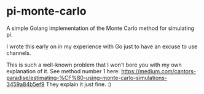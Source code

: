 # pi-monte-carlo
A simple Golang implementation of the Monte Carlo method for simulating pi.

I wrote this early on in my experience with Go just to have an excuse to use channels.

This is such a well-known problem that I won't bore you with my own explanation of it.  See method number 1 here:  https://medium.com/cantors-paradise/estimating-%CF%80-using-monte-carlo-simulations-3459a84b5ef9  They explain it just fine.  :)
